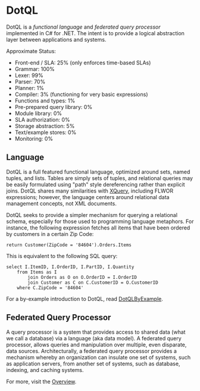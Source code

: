 DotQL
=====

DotQL is a *functional language* and *federated query processor* implemented in C# for .NET.  The intent is to provide a logical abstraction layer between applications and systems. 

Approximate Status:
* Front-end / SLA: 25% (only enforces time-based SLAs)
* Grammar: 100%
* Lexer: 99%
* Parser: 70%
* Planner: 1%
* Compiler: 3% (functioning for very basic expressions)
* Functions and types: 1%
* Pre-prepared query library: 0%
* Module library: 0%
* SLA authorization: 0%
* Storage abstraction: 5%
* Text/example stores: 0%
* Monitoring: 0%

Language
--------

DotQL is a full featured functional language, optimized around sets, named tuples, and lists.  Tables are simply sets of tuples, and relational queries may be easily formulated using "path" style dereferencing rather than explicit joins.  DotQL shares many similarities with [XQuery](http://en.wikipedia.org/wiki/XQuery), including FLWOR expressions; however, the language centers around relational data management concepts, not XML documents.

DotQL seeks to provide a simpler mechanism for querying a relational schema, especially for those used to programming language metaphors.  For instance, the following expression fetches all items that have been ordered by customers in a certain Zip Code:

	return Customer(ZipCode = '84604').Orders.Items

This is equivalent to the following SQL query:

	select I.ItemID, I.OrderID, I.PartID, I.Quantity 
		from Items as I
			join Orders as O on O.OrderID = I.OrderID
			join Customer as C on C.CustomerID = O.CustomerID
		where C.ZipCode = '84604'

For a by-example introduction to DotQL, read [DotQLByExample](DotQL/blob/master/Documents/DotQLByExample.dql).

Federated Query Processor
-------------------------

A query processor is a system that provides access to shared data (what we call a database) via a language (aka data model).  A federated query processor, allows queries and manipulation over multiple, even disparate, data sources.  Architecturally, a federated query processor provides a mechanism whereby an organization can insulate one set of systems, such as application servers, from another set of systems, such as database, indexing, and caching systems.  

For more, visit the [Overview](DotQL/wiki/Overview).
